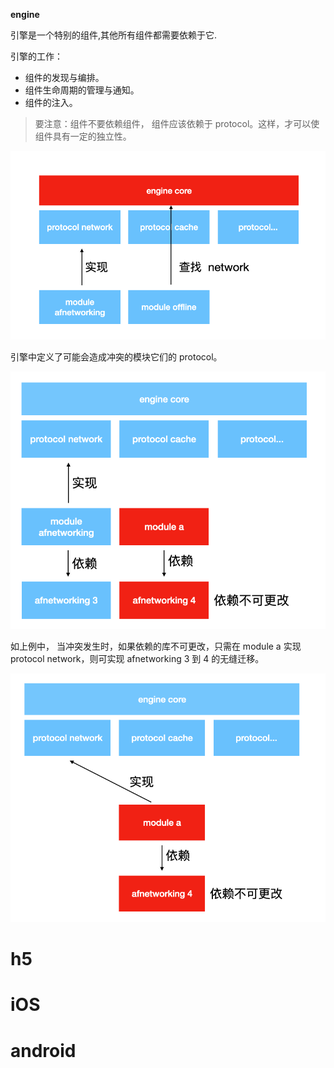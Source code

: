 
**engine**

引擎是一个特别的组件,其他所有组件都需要依赖于它. 

引擎的工作：

- 组件的发现与编排。
- 组件生命周期的管理与通知。
- 组件的注入。

>  要注意：组件不要依赖组件， 组件应该依赖于 protocol。这样，才可以使组件具有一定的独立性。

![image-20200813142309675](././assets/afe06381-3a07-4d3e-9bf0-619f57895c53.png)



引擎中定义了可能会造成冲突的模块它们的 protocol。

![image-20200813142351469](././assets/17dc187d-6d3e-4bb8-b56f-154e61ceb0db.png)

如上例中， 当冲突发生时，如果依赖的库不可更改，只需在 module a 实现 protocol network，则可实现 afnetworking 3 到 4 的无缝迁移。

![image-20200813142529255](././assets/aeadbf2e-4d2c-4ed0-99c1-5e4062e6414d.png)
# h5


# iOS


# android


